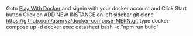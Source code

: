 Goto [Play With Docker](https://labs.play-with-docker.com/#) and signin with your docker account and Click Start button
Click on ADD NEW INSTANCE on left sidebar
git clone https://github.com/asmryz/docker-compose-MERN.git
type docker-compose up -d
docker exec datasheet bash -c "npm run build"
